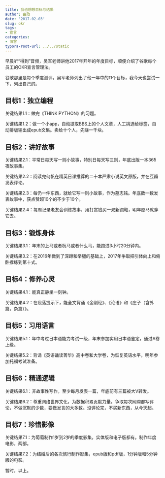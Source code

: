 ```yaml
---
title: 我也想想目标与结果
author: 曲政
date: '2017-02-03'
slug: okr 
tags:
- 宣言
categories:
- 博客
typora-root-url: ../../static
---
```


早晨听“得到”音频，吴军老师讲他2017年开年的年度目标，顺便介绍了谷歌每个员工的OKR宣言管理法。



谷歌那里是每个季度测评，吴军老师列出了他一年中的11个目标，我今天也尝试一下，列出自己的。



## 目标1：独立编程



关键结果1.1：做完《THINK PYTHON》的习题。

关键结果1.2：做一个小app，自动提取BBS上的个人文章，人工挑选给标签，自动排版输出成epub文集。卖给十个人，先赚一千块。



## 目标2：讲好故事



关键结果2.1：平常日每天写一则小故事，特别日每天写三则，年底出版一本365夜故事集。

关键结果2.2：阅读完何帆在精英日课推荐的二十本严肃小说英文原版，并在豆瓣发表评论。

关键结果2.3：每仍一件东西，就给它写一则小故事，作为墓志铭。年底数一数发表故事中，获点赞超10个的不少于10个。

关键结果2.4：每周记录老友会训练故事，用打赏钱买一双新跑鞋，明年厦马就穿它去。



## 目标3：锻炼身体



关键结果3.1：年末的上马或者杭马或者什么马，能跑进3小时20分钟内。

关键结果3.2：在2016年做到了深蹲和举腿的基础上，2017年争取把引体向上和俯卧撑练到第十式。



## 目标4：修养心灵



关键结果4.1：能真正静坐一刻钟。

关键结果4.2：在段落提示下，能全文背诵《金刚经》、《论语》和《庄子（含外篇，杂篇）》。



## 目标5：习用语言



关键结果5.1：年中考过日本语能力考试一级，年末参加实用日本语鉴定，通过A卷上级。

关键结果5.2：背诵《英语诵读菁华》高中卷和大学卷，为恢复英语水平，明年参加托福考试准备。



## 目标6：精通逻辑



关键结果6.1：非故事性写作，至少每月发表一篇，年底前有三篇被大V转发。

关键结果6.2：尊重网络世界文化，为数据积累贡献力量。争取每次网购都写评论，不做沉默的少数，要做发言的大多数。没评论完，不买新东西，从今天起。



## 目标7：珍惜影像



关键结果7.1：为葡萄制作1岁到2岁的季度影集，实体版和电子版都有。制作年度电影，两部。

关键结果7.2：为结婚后的各次旅行制作影集，epub版和pdf版，1分钟版和5分钟版的电影。



暂时，以上。